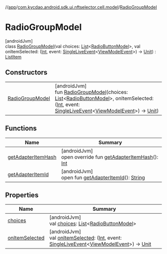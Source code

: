 //[app](../../../index.md)/[com.kycdao.android.sdk.ui.nftselector.cell.model](../index.md)/[RadioGroupModel](index.md)

# RadioGroupModel

[androidJvm]\
class [RadioGroupModel](index.md)(val choices: [List](https://kotlinlang.org/api/latest/jvm/stdlib/kotlin.collections/-list/index.html)&lt;[RadioButtonModel](../-radio-button-model/index.md)&gt;, val onItemSelected: ([Int](https://kotlinlang.org/api/latest/jvm/stdlib/kotlin/-int/index.html), event: [SingleLiveEvent](../../com.kycdao.android.sdk.ui.events/-single-live-event/index.md)&lt;[ViewModelEvent](../../com.kycdao.android.sdk.ui.events/-view-model-event/index.md)&gt;) -&gt; [Unit](https://kotlinlang.org/api/latest/jvm/stdlib/kotlin/-unit/index.html)) : [ListItem](../../com.kycdao.android.sdk.ui.delegate/-list-item/index.md)

## Constructors

| | |
|---|---|
| [RadioGroupModel](-radio-group-model.md) | [androidJvm]<br>fun [RadioGroupModel](-radio-group-model.md)(choices: [List](https://kotlinlang.org/api/latest/jvm/stdlib/kotlin.collections/-list/index.html)&lt;[RadioButtonModel](../-radio-button-model/index.md)&gt;, onItemSelected: ([Int](https://kotlinlang.org/api/latest/jvm/stdlib/kotlin/-int/index.html), event: [SingleLiveEvent](../../com.kycdao.android.sdk.ui.events/-single-live-event/index.md)&lt;[ViewModelEvent](../../com.kycdao.android.sdk.ui.events/-view-model-event/index.md)&gt;) -&gt; [Unit](https://kotlinlang.org/api/latest/jvm/stdlib/kotlin/-unit/index.html)) |

## Functions

| Name | Summary |
|---|---|
| [getAdapterItemHash](get-adapter-item-hash.md) | [androidJvm]<br>open override fun [getAdapterItemHash](get-adapter-item-hash.md)(): [Int](https://kotlinlang.org/api/latest/jvm/stdlib/kotlin/-int/index.html) |
| [getAdapterItemId](../../com.kycdao.android.sdk.ui.delegate/-list-item/get-adapter-item-id.md) | [androidJvm]<br>open fun [getAdapterItemId](../../com.kycdao.android.sdk.ui.delegate/-list-item/get-adapter-item-id.md)(): [String](https://kotlinlang.org/api/latest/jvm/stdlib/kotlin/-string/index.html) |

## Properties

| Name | Summary |
|---|---|
| [choices](choices.md) | [androidJvm]<br>val [choices](choices.md): [List](https://kotlinlang.org/api/latest/jvm/stdlib/kotlin.collections/-list/index.html)&lt;[RadioButtonModel](../-radio-button-model/index.md)&gt; |
| [onItemSelected](on-item-selected.md) | [androidJvm]<br>val [onItemSelected](on-item-selected.md): ([Int](https://kotlinlang.org/api/latest/jvm/stdlib/kotlin/-int/index.html), event: [SingleLiveEvent](../../com.kycdao.android.sdk.ui.events/-single-live-event/index.md)&lt;[ViewModelEvent](../../com.kycdao.android.sdk.ui.events/-view-model-event/index.md)&gt;) -&gt; [Unit](https://kotlinlang.org/api/latest/jvm/stdlib/kotlin/-unit/index.html) |
